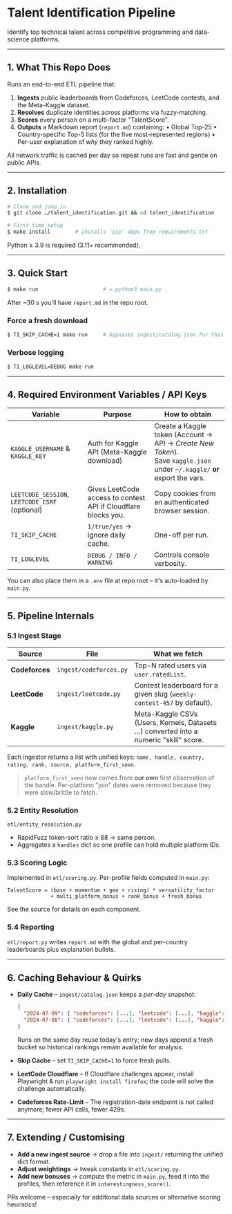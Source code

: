 # Talent Identification Pipeline

Identify top technical talent across competitive programming and data-science platforms.

---

## 1. What This Repo Does

Runs an end-to-end ETL pipeline that:
1. **Ingests** public leaderboards from Codeforces, LeetCode contests, and the Meta-Kaggle dataset.
2. **Resolves** duplicate identities across platforms via fuzzy-matching.
3. **Scores** every person on a multi-factor "TalentScore".
4. **Outputs** a Markdown report (`report.md`) containing:
   • Global Top-25
   • Country-specific Top-5 lists (for the five most-represented regions)
   • Per-user explanation of *why* they ranked highly.

All network traffic is cached per day so repeat runs are fast and gentle on public APIs.

---

## 2. Installation

```bash
# Clone and jump in
$ git clone …/talent_identification.git && cd talent_identification

# First-time setup
$ make install        # installs `pip` deps from requirements.txt
```

Python ≥ 3.9 is required (3.11+ recommended).

---

## 3. Quick Start

```bash
$ make run                     # = python3 main.py
```

After ~30 s you'll have `report.md` in the repo root.

### Force a fresh download

```bash
$ TI_SKIP_CACHE=1 make run     # bypasses ingest/catalog.json for this run
```

### Verbose logging

```bash
$ TI_LOGLEVEL=DEBUG make run
```

---

## 4. Required Environment Variables / API Keys

| Variable | Purpose | How to obtain |
|-----------|---------|---------------|
| `KAGGLE_USERNAME` & `KAGGLE_KEY` | Auth for Kaggle API (Meta-Kaggle download) | Create a Kaggle token (Account → API → *Create New Token*).<br/>Save `kaggle.json` under `~/.kaggle/` **or** export the vars. |
| `LEETCODE_SESSION`, `LEETCODE_CSRF` (optional) | Gives LeetCode access to contest API if Cloudflare blocks you. | Copy cookies from an authenticated browser session. |
| `TI_SKIP_CACHE` | `1/true/yes` → ignore daily cache. | One-off per run. |
| `TI_LOGLEVEL` | `DEBUG / INFO / WARNING` | Controls console verbosity. |

You can also place them in a `.env` file at repo root – it's auto-loaded by `main.py`.

---

## 5. Pipeline Internals

### 5.1 Ingest Stage

| Source | File | What we fetch |
|--------|------|---------------|
| **Codeforces** | `ingest/codeforces.py` | Top-N rated users via `user.ratedList`. |
| **LeetCode** | `ingest/leetcode.py` | Contest leaderboard for a given slug (`weekly-contest-457` by default). |
| **Kaggle** | `ingest/kaggle.py` | Meta-Kaggle CSVs (Users, Kernels, Datasets …) converted into a numeric "skill" score. |

Each ingestor returns a list with unified keys:
`name, handle, country, rating, rank, source, platform_first_seen`.

> `platform_first_seen` now comes from **our own** first observation of the handle.
> Per-platform "join" dates were removed because they were slow/brittle to fetch.

### 5.2 Entity Resolution

`etl/entity_resolution.py`

* RapidFuzz token-sort ratio ≥ 88 → same person.
* Aggregates a `handles` dict so one profile can hold multiple platform IDs.

### 5.3 Scoring Logic

Implemented in `etl/scoring.py`.  Per-profile fields computed in `main.py`:

```
TalentScore = (base + momentum + geo + rising) * versatility_factor
              + multi_platform_bonus + rank_bonus + fresh_bonus
```

See the source for details on each component.

### 5.4 Reporting

`etl/report.py` writes `report.md` with the global and per-country leaderboards plus explanation bullets.

---

## 6. Caching Behaviour & Quirks

* **Daily Cache** – `ingest/catalog.json` keeps a *per-day* snapshot:

  ```json
  {
    "2024-07-09": { "codeforces": [...], "leetcode": [...], "kaggle": [...] },
    "2024-07-08": { "codeforces": [...], "leetcode": [...], "kaggle": [...] }
  }
  ```
  Runs on the same day reuse today's entry; new days append a fresh bucket so historical rankings remain available for analysis.
* **Skip Cache** – set `TI_SKIP_CACHE=1` to force fresh pulls.
* **LeetCode Cloudflare** – If Cloudflare challenges appear, install Playwright & run `playwright install firefox`; the code will solve the challenge automatically.
* **Codeforces Rate-Limit** – The registration-date endpoint is *not* called anymore; fewer API calls, fewer 429s.

---

## 7. Extending / Customising

* **Add a new ingest source** → drop a file into `ingest/` returning the unified dict format.
* **Adjust weightings** → tweak constants in `etl/scoring.py`.
* **Add new bonuses** → compute the metric in `main.py`, feed it into the profiles, then reference it in `interestingness_score()`.

PRs welcome – especially for additional data sources or alternative scoring heuristics!